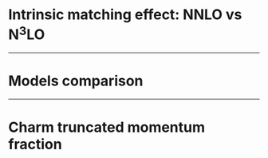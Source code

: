 # Intrinsic matching effect: NNLO vs N$^3$LO

<div m="y-8" class="flex justify-center">
  <bkg-img src="intrinsic/backup/3fns_nnlo_n3lo.svg" p="2" h="sm"
    hover="scale-130 translate-y--5" transition="400"/>
</div>

---

# Models comparison

<div m="y-12" class="flex justify-center">
  <bkg-img src="intrinsic/backup/nf3_to_models.svg" p="2" h="sm"
    hover="scale-130 translate-y--5" transition="400"/>
</div>

---

# Charm truncated momentum fraction


<div m="y-12" class="flex justify-center">
  <bkg-img src="intrinsic/backup/charm_momfrac_xmin_dep_3fns.svg" p="2" h="sm"
    hover="scale-130 translate-y--5" transition="400"/>
</div>
